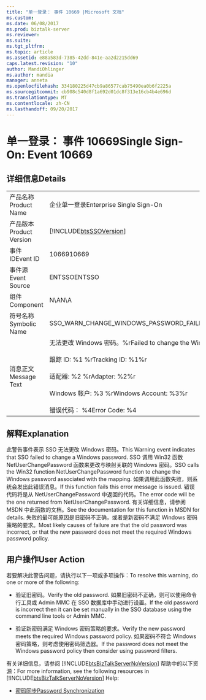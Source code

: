 ```yaml
---
title: "单一登录： 事件 10669 |Microsoft 文档"
ms.custom: 
ms.date: 06/08/2017
ms.prod: biztalk-server
ms.reviewer: 
ms.suite: 
ms.tgt_pltfrm: 
ms.topic: article
ms.assetid: e88a583d-7385-42dd-841e-aa2d2215dd69
caps.latest.revision: "10"
author: MandiOhlinger
ms.author: mandia
manager: anneta
ms.openlocfilehash: 334180225d47cb9a86577cab75490ea0b6f2225a
ms.sourcegitcommit: cb908c540d8f1a692d01dc8f313e16cb4b4e696d
ms.translationtype: MT
ms.contentlocale: zh-CN
ms.lasthandoff: 09/20/2017
---
```

# <a name="single-sign-on-event-10669"></a><span data-ttu-id="b77d9-102">单一登录： 事件 10669</span><span class="sxs-lookup"><span data-stu-id="b77d9-102">Single Sign-On: Event 10669</span></span>
## <a name="details"></a><span data-ttu-id="b77d9-103">详细信息</span><span class="sxs-lookup"><span data-stu-id="b77d9-103">Details</span></span>  
  
|||  
|-|-|  
|<span data-ttu-id="b77d9-104">产品名称</span><span class="sxs-lookup"><span data-stu-id="b77d9-104">Product Name</span></span>|<span data-ttu-id="b77d9-105">企业单一登录</span><span class="sxs-lookup"><span data-stu-id="b77d9-105">Enterprise Single Sign-On</span></span>|  
|<span data-ttu-id="b77d9-106">产品版本</span><span class="sxs-lookup"><span data-stu-id="b77d9-106">Product Version</span></span>|[!INCLUDE[btsSSOVersion](../includes/btsssoversion-md.md)]|  
|<span data-ttu-id="b77d9-107">事件 ID</span><span class="sxs-lookup"><span data-stu-id="b77d9-107">Event ID</span></span>|<span data-ttu-id="b77d9-108">10669</span><span class="sxs-lookup"><span data-stu-id="b77d9-108">10669</span></span>|  
|<span data-ttu-id="b77d9-109">事件源</span><span class="sxs-lookup"><span data-stu-id="b77d9-109">Event Source</span></span>|<span data-ttu-id="b77d9-110">ENTSSO</span><span class="sxs-lookup"><span data-stu-id="b77d9-110">ENTSSO</span></span>|  
|<span data-ttu-id="b77d9-111">组件</span><span class="sxs-lookup"><span data-stu-id="b77d9-111">Component</span></span>|<span data-ttu-id="b77d9-112">N\A</span><span class="sxs-lookup"><span data-stu-id="b77d9-112">N\A</span></span>|  
|<span data-ttu-id="b77d9-113">符号名称</span><span class="sxs-lookup"><span data-stu-id="b77d9-113">Symbolic Name</span></span>|<span data-ttu-id="b77d9-114">SSO_WARN_CHANGE_WINDOWS_PASSWORD_FAILED</span><span class="sxs-lookup"><span data-stu-id="b77d9-114">SSO_WARN_CHANGE_WINDOWS_PASSWORD_FAILED</span></span>|  
|<span data-ttu-id="b77d9-115">消息正文</span><span class="sxs-lookup"><span data-stu-id="b77d9-115">Message Text</span></span>|<span data-ttu-id="b77d9-116">无法更改 Windows 密码。%r</span><span class="sxs-lookup"><span data-stu-id="b77d9-116">Failed to change the Windows password.%r</span></span><br /><br /> <span data-ttu-id="b77d9-117">跟踪 ID: %1 %r</span><span class="sxs-lookup"><span data-stu-id="b77d9-117">Tracking ID: %1%r</span></span><br /><br /> <span data-ttu-id="b77d9-118">适配器: %2 %r</span><span class="sxs-lookup"><span data-stu-id="b77d9-118">Adapter: %2%r</span></span><br /><br /> <span data-ttu-id="b77d9-119">Windows 帐户: %3 %r</span><span class="sxs-lookup"><span data-stu-id="b77d9-119">Windows Account: %3%r</span></span><br /><br /> <span data-ttu-id="b77d9-120">错误代码： %4</span><span class="sxs-lookup"><span data-stu-id="b77d9-120">Error Code: %4</span></span>|  
  
## <a name="explanation"></a><span data-ttu-id="b77d9-121">解释</span><span class="sxs-lookup"><span data-stu-id="b77d9-121">Explanation</span></span>  
 <span data-ttu-id="b77d9-122">此警告事件表示 SSO 无法更改 Windows 密码。</span><span class="sxs-lookup"><span data-stu-id="b77d9-122">This Warning event indicates that SSO failed to change a Windows password.</span></span> <span data-ttu-id="b77d9-123">SSO 调用 Win32 函数 NetUserChangePassword 函数来更改与映射关联的 Windows 密码。</span><span class="sxs-lookup"><span data-stu-id="b77d9-123">SSO calls the Win32 function NetUserChangePassword function to change the Windows password associated with the mapping.</span></span> <span data-ttu-id="b77d9-124">如果调用此函数失败，则系统会发出此错误消息。</span><span class="sxs-lookup"><span data-stu-id="b77d9-124">If this function fails this error message is issued.</span></span> <span data-ttu-id="b77d9-125">错误代码将是从 NetUserChangePassword 中返回的代码。</span><span class="sxs-lookup"><span data-stu-id="b77d9-125">The error code will be the one returned from NetUserChangePassword.</span></span> <span data-ttu-id="b77d9-126">有关详细信息，请参阅 MSDN 中此函数的文档。</span><span class="sxs-lookup"><span data-stu-id="b77d9-126">See the documentation for this function in MSDN for details.</span></span> <span data-ttu-id="b77d9-127">失败的最可能原因是旧密码不正确，或者是新密码不满足 Windows 密码策略的要求。</span><span class="sxs-lookup"><span data-stu-id="b77d9-127">Most likely causes of failure are that the old password was incorrect, or that the new password does not meet the required Windows password policy.</span></span>  
  
## <a name="user-action"></a><span data-ttu-id="b77d9-128">用户操作</span><span class="sxs-lookup"><span data-stu-id="b77d9-128">User Action</span></span>  
 <span data-ttu-id="b77d9-129">若要解决此警告问题，请执行以下一项或多项操作：</span><span class="sxs-lookup"><span data-stu-id="b77d9-129">To resolve this warning, do one or more of the following:</span></span>  
  
-   <span data-ttu-id="b77d9-130">验证旧密码。</span><span class="sxs-lookup"><span data-stu-id="b77d9-130">Verify the old password.</span></span> <span data-ttu-id="b77d9-131">如果旧密码不正确，则可以使用命令行工具或 Admin MMC 在 SSO 数据库中手动进行设置。</span><span class="sxs-lookup"><span data-stu-id="b77d9-131">If the old password is incorrect then it can be set manually in the SSO database using the command line tools or Admin MMC.</span></span>  
  
-   <span data-ttu-id="b77d9-132">验证新密码满足 Windows 密码策略的要求。</span><span class="sxs-lookup"><span data-stu-id="b77d9-132">Verify the new password meets the required Windows password policy.</span></span> <span data-ttu-id="b77d9-133">如果密码不符合 Windows 密码策略，则考虑使用密码筛选器。</span><span class="sxs-lookup"><span data-stu-id="b77d9-133">If the password does not meet the Windows password policy then consider using password filters.</span></span>  
  
 <span data-ttu-id="b77d9-134">有关详细信息，请参阅 [!INCLUDE[btsBizTalkServerNoVersion](../includes/btsbiztalkservernoversion-md.md)] 帮助中的以下资源：</span><span class="sxs-lookup"><span data-stu-id="b77d9-134">For more information, see the following resources in [!INCLUDE[btsBizTalkServerNoVersion](../includes/btsbiztalkservernoversion-md.md)] Help:</span></span>  
  
-   [<span data-ttu-id="b77d9-135">密码同步</span><span class="sxs-lookup"><span data-stu-id="b77d9-135">Password Synchronization</span></span>](../core/password-synchronization2.md)